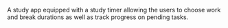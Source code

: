 A study app equipped with a study timer allowing the users to choose work and break durations as well as track progress on pending tasks.
